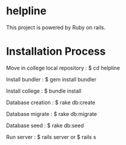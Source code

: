 # helpline

This project is powered by Ruby on rails.

# Installation Process

Move in college local repository : $ cd helpline

Install bundler : $ gem install bundler

Install college : $ bundle install

Database creation : $ rake db:create

Database migrate : $ rake db:migrate

Database seed : $ rake db:seed

Run server : $ rails server or $ rails s


